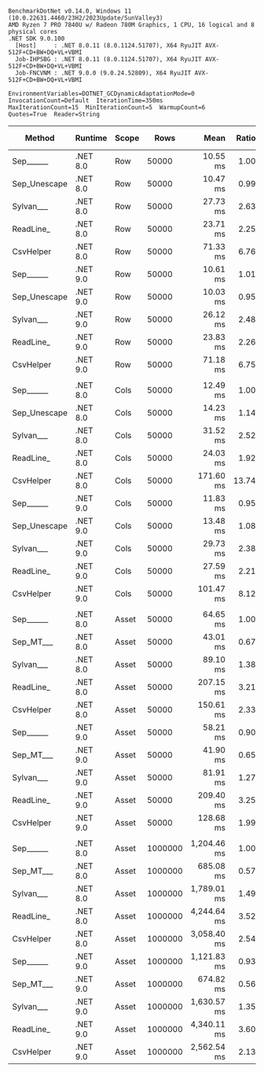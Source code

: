 ```

BenchmarkDotNet v0.14.0, Windows 11 (10.0.22631.4460/23H2/2023Update/SunValley3)
AMD Ryzen 7 PRO 7840U w/ Radeon 780M Graphics, 1 CPU, 16 logical and 8 physical cores
.NET SDK 9.0.100
  [Host]     : .NET 8.0.11 (8.0.1124.51707), X64 RyuJIT AVX-512F+CD+BW+DQ+VL+VBMI
  Job-IHPSBG : .NET 8.0.11 (8.0.1124.51707), X64 RyuJIT AVX-512F+CD+BW+DQ+VL+VBMI
  Job-FNCVNM : .NET 9.0.0 (9.0.24.52809), X64 RyuJIT AVX-512F+CD+BW+DQ+VL+VBMI

EnvironmentVariables=DOTNET_GCDynamicAdaptationMode=0  InvocationCount=Default  IterationTime=350ms  
MaxIterationCount=15  MinIterationCount=5  WarmupCount=6  
Quotes=True  Reader=String  

```
| Method       | Runtime  | Scope | Rows    | Mean        | Ratio | MB  | MB/s   | ns/row | Allocated     | Alloc Ratio |
|------------- |--------- |------ |-------- |------------:|------:|----:|-------:|-------:|--------------:|------------:|
| Sep______    | .NET 8.0 | Row   | 50000   |    10.55 ms |  1.00 |  33 | 3163.4 |  211.0 |        1.2 KB |        1.00 |
| Sep_Unescape | .NET 8.0 | Row   | 50000   |    10.47 ms |  0.99 |  33 | 3186.9 |  209.5 |       1.57 KB |        1.31 |
| Sylvan___    | .NET 8.0 | Row   | 50000   |    27.73 ms |  2.63 |  33 | 1203.8 |  554.5 |       7.69 KB |        6.42 |
| ReadLine_    | .NET 8.0 | Row   | 50000   |    23.71 ms |  2.25 |  33 | 1407.6 |  474.2 |  108778.76 KB |   90,781.95 |
| CsvHelper    | .NET 8.0 | Row   | 50000   |    71.33 ms |  6.76 |  33 |  467.9 | 1426.7 |      20.11 KB |       16.78 |
| Sep______    | .NET 9.0 | Row   | 50000   |    10.61 ms |  1.01 |  33 | 3144.4 |  212.3 |       1.21 KB |        1.01 |
| Sep_Unescape | .NET 9.0 | Row   | 50000   |    10.03 ms |  0.95 |  33 | 3329.0 |  200.5 |       1.21 KB |        1.01 |
| Sylvan___    | .NET 9.0 | Row   | 50000   |    26.12 ms |  2.48 |  33 | 1277.9 |  522.4 |       7.72 KB |        6.44 |
| ReadLine_    | .NET 9.0 | Row   | 50000   |    23.83 ms |  2.26 |  33 | 1400.5 |  476.7 |  108778.78 KB |   90,781.97 |
| CsvHelper    | .NET 9.0 | Row   | 50000   |    71.18 ms |  6.75 |  33 |  468.9 | 1423.6 |      23.22 KB |       19.38 |
|              |          |       |         |             |       |     |        |        |               |             |
| Sep______    | .NET 8.0 | Cols  | 50000   |    12.49 ms |  1.00 |  33 | 2671.5 |  249.9 |        1.2 KB |        1.00 |
| Sep_Unescape | .NET 8.0 | Cols  | 50000   |    14.23 ms |  1.14 |  33 | 2345.8 |  284.6 |       1.21 KB |        1.00 |
| Sylvan___    | .NET 8.0 | Cols  | 50000   |    31.52 ms |  2.52 |  33 | 1058.9 |  630.4 |        7.7 KB |        6.40 |
| ReadLine_    | .NET 8.0 | Cols  | 50000   |    24.03 ms |  1.92 |  33 | 1389.0 |  480.6 |  108778.76 KB |   90,340.18 |
| CsvHelper    | .NET 8.0 | Cols  | 50000   |   171.60 ms | 13.74 |  33 |  194.5 | 3432.0 |      445.7 KB |      370.15 |
| Sep______    | .NET 9.0 | Cols  | 50000   |    11.83 ms |  0.95 |  33 | 2821.2 |  236.6 |       1.21 KB |        1.01 |
| Sep_Unescape | .NET 9.0 | Cols  | 50000   |    13.48 ms |  1.08 |  33 | 2476.8 |  269.5 |       1.22 KB |        1.01 |
| Sylvan___    | .NET 9.0 | Cols  | 50000   |    29.73 ms |  2.38 |  33 | 1122.8 |  594.5 |       7.73 KB |        6.42 |
| ReadLine_    | .NET 9.0 | Cols  | 50000   |    27.59 ms |  2.21 |  33 | 1209.5 |  551.9 |  108778.79 KB |   90,340.21 |
| CsvHelper    | .NET 9.0 | Cols  | 50000   |   101.47 ms |  8.12 |  33 |  328.9 | 2029.5 |     445.79 KB |      370.23 |
|              |          |       |         |             |       |     |        |        |               |             |
| Sep______    | .NET 8.0 | Asset | 50000   |    64.65 ms |  1.00 |  33 |  516.3 | 1292.9 |    13803.1 KB |        1.00 |
| Sep_MT___    | .NET 8.0 | Asset | 50000   |    43.01 ms |  0.67 |  33 |  776.1 |  860.1 |    13937.8 KB |        1.01 |
| Sylvan___    | .NET 8.0 | Asset | 50000   |    89.10 ms |  1.38 |  33 |  374.6 | 1781.9 |   13965.51 KB |        1.01 |
| ReadLine_    | .NET 8.0 | Asset | 50000   |   207.15 ms |  3.21 |  33 |  161.1 | 4143.0 |  122304.06 KB |        8.86 |
| CsvHelper    | .NET 8.0 | Asset | 50000   |   150.61 ms |  2.33 |  33 |  221.6 | 3012.1 |   13973.54 KB |        1.01 |
| Sep______    | .NET 9.0 | Asset | 50000   |    58.21 ms |  0.90 |  33 |  573.4 | 1164.2 |   13803.31 KB |        1.00 |
| Sep_MT___    | .NET 9.0 | Asset | 50000   |    41.90 ms |  0.65 |  33 |  796.6 |  838.0 |   13935.16 KB |        1.01 |
| Sylvan___    | .NET 9.0 | Asset | 50000   |    81.91 ms |  1.27 |  33 |  407.5 | 1638.2 |   13962.43 KB |        1.01 |
| ReadLine_    | .NET 9.0 | Asset | 50000   |   209.40 ms |  3.25 |  33 |  159.4 | 4187.9 |  122304.88 KB |        8.86 |
| CsvHelper    | .NET 9.0 | Asset | 50000   |   128.68 ms |  1.99 |  33 |  259.4 | 2573.7 |    13972.8 KB |        1.01 |
|              |          |       |         |             |       |     |        |        |               |             |
| Sep______    | .NET 8.0 | Asset | 1000000 | 1,204.46 ms |  1.00 | 667 |  554.4 | 1204.5 |  266675.69 KB |        1.00 |
| Sep_MT___    | .NET 8.0 | Asset | 1000000 |   685.08 ms |  0.57 | 667 |  974.6 |  685.1 |  268141.93 KB |        1.01 |
| Sylvan___    | .NET 8.0 | Asset | 1000000 | 1,789.01 ms |  1.49 | 667 |  373.2 | 1789.0 |  266824.13 KB |        1.00 |
| ReadLine_    | .NET 8.0 | Asset | 1000000 | 4,244.64 ms |  3.52 | 667 |  157.3 | 4244.6 | 2442317.28 KB |        9.16 |
| CsvHelper    | .NET 8.0 | Asset | 1000000 | 3,058.40 ms |  2.54 | 667 |  218.3 | 3058.4 |  266838.19 KB |        1.00 |
| Sep______    | .NET 9.0 | Asset | 1000000 | 1,121.83 ms |  0.93 | 667 |  595.2 | 1121.8 |  266671.02 KB |        1.00 |
| Sep_MT___    | .NET 9.0 | Asset | 1000000 |   674.82 ms |  0.56 | 667 |  989.5 |  674.8 |  268165.72 KB |        1.01 |
| Sylvan___    | .NET 9.0 | Asset | 1000000 | 1,630.57 ms |  1.35 | 667 |  409.5 | 1630.6 |  266827.22 KB |        1.00 |
| ReadLine_    | .NET 9.0 | Asset | 1000000 | 4,340.11 ms |  3.60 | 667 |  153.8 | 4340.1 | 2442318.71 KB |        9.16 |
| CsvHelper    | .NET 9.0 | Asset | 1000000 | 2,562.54 ms |  2.13 | 667 |  260.6 | 2562.5 |  266839.54 KB |        1.00 |
